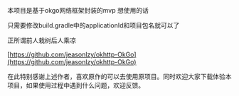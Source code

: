 ﻿
本项目是基于okgo网络框架封装的mvp 想使用的话

只需要修改build.gradle中的applicationId和项目包名就可以了

正所谓前人栽树后人乘凉

[https://github.com/jeasonlzy/okhttp-OkGo](https://github.com/jeasonlzy/okhttp-OkGo)

在此特别感谢上述作者，喜欢原作的可以去使用原项目。同时欢迎大家下载体验本项目，如果使用过程中遇到什么问题，欢迎反馈。
